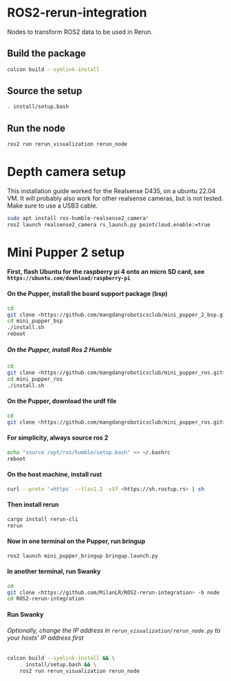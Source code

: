 # ROS2-rerun-integration

Nodes to transform ROS2 data to be used in Rerun.

## Build the package

```bash
colcon build --symlink-install
```

## Source the setup

```bash
. install/setup.bash
```

## Run the node

```bash
ros2 run rerun_visualization rerun_node
```

# Depth camera setup

This installation guide worked for the Realsense D435, on a ubuntu 22.04 VM. It will probably also work for other realsense cameras, but is not tested.
Make sure to use a USB3 cable.

```bash
sudo apt install ros-humble-realsense2_camera*
ros2 launch realsense2_camera rs_launch.py pointcloud.enable:=true
```

# Mini Pupper 2 setup

#### First, flash Ubuntu for the raspberry pi 4 onto an micro SD card, see `https://ubuntu.com/download/raspberry-pi`

#### On the Pupper, install the board support package (bsp)

```bash
cd
git clone <https://github.com/mangdangroboticsclub/mini_pupper_2_bsp.git> mini_pupper_bsp
cd mini_pupper_bsp
./install.sh
reboot
```

##### On the Pupper, install Ros 2 Humble

```bash
cd
git clone <https://github.com/mangdangroboticsclub/mini_pupper_ros.git> -b ros2-dev mini_pupper_ros
cd mini_pupper_ros
./install.sh
```

#### On the Pupper, download the urdf file

```bash
cd
git clone <https://github.com/mangdangroboticsclub/mini_pupper_ros.git> -b ros2-dev mini_pupper_ros_urdf
```

#### For simplicity, always source ros 2

```bash
echo "source /opt/ros/humble/setup.bash" >> ~/.bashrc
reboot
```

#### On the host machine, install rust

```bash
curl --proto '=https' --tlsv1.2 -sSf <https://sh.rustup.rs> | sh
```

#### Then install rerun

```bash
cargo install rerun-cli
rerun
```

#### Now in one terminal on the Pupper, run bringup

```bash
ros2 launch mini_pupper_bringup bringup.launch.py
```

#### In another terminal, run Swanky

```bash
cd
git clone <https://github.com/MilanLR/ROS2-rerun-integration> -b node
cd ROS2-rerun-integration
```

#### Run Swanky

###### Optionally, change the IP address in `rerun_visualization/rerun_node.py` to your hosts' IP address first

```bash
colcon build --symlink-install && \
    . install/setup.bash && \
    ros2 run rerun_visualization rerun_node
```
